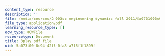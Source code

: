 ```yaml
---
content_type: resource
description: ''
file: /media/courses/2-003sc-engineering-dynamics-fall-2011/5a0731008c9442f80fa8a7f5f1f1899f_p9DHjoLS3GA.pdf
file_type: application/pdf
learning_resource_types: []
ocw_type: OCWFile
resourcetype: Document
title: 3play pdf file
uid: 5a073100-8c94-42f8-0fa8-a7f5f1f1899f
---
```

